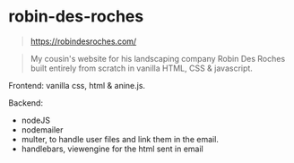 # robin-des-roches

> https://robindesroches.com/

> My cousin's website for his landscaping company Robin Des Roches built entirely from scratch in vanilla HTML, CSS & javascript.

Frontend:
vanilla css, html & anine.js.

Backend:
- nodeJS
- nodemailer
- multer, to handle user files and link them in the email.
- handlebars, viewengine for the html sent in email
